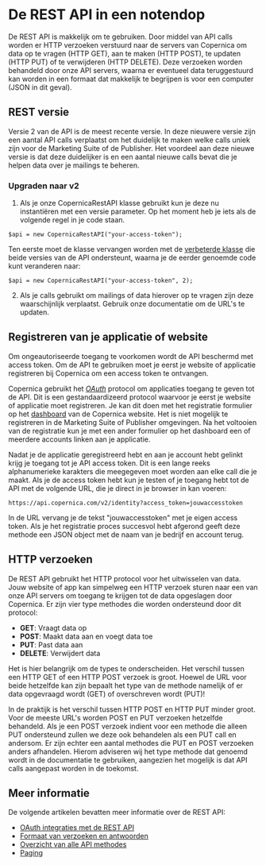 # De REST API in een notendop

De REST API is makkelijk om te gebruiken. Door middel van API calls worden 
er HTTP verzoeken verstuurd naar de servers van Copernica om data 
op te vragen (HTTP GET), aan te maken (HTTP POST), te updaten (HTTP PUT) 
of te verwijderen (HTTP DELETE). Deze verzoeken worden behandeld door onze 
API servers, waarna er eventueel data teruggestuurd kan worden in een 
formaat dat makkelijk te begrijpen is voor een computer (JSON in dit geval).

## REST versie

Versie 2 van de API is de meest recente versie. In deze nieuwere versie 
zijn een aantal API calls verplaatst om het duidelijk te maken welke 
calls uniek zijn voor de Marketing Suite of de Publisher. Het voordeel 
aan deze nieuwe versie is dat deze duidelijker is en een aantal nieuwe 
calls bevat die je helpen data over je mailings te beheren.

### Upgraden naar v2

1. Als je onze CopernicaRestAPI klasse gebruikt kun je deze nu instantiëren 
met een versie parameter. Op het moment heb je iets als de volgende regel 
in je code staan.

`$api = new CopernicaRestAPI("your-access-token");`

Ten eerste moet de klasse vervangen worden met de [verbeterde klasse](./rest-php) 
die beide versies van de API ondersteunt, waarna je de eerder genoemde 
code kunt veranderen naar:

`$api = new CopernicaRestAPI("your-access-token", 2);`

2. Als je calls gebruikt om mailings of data hierover op te vragen 
zijn deze waarschijnlijk verplaatst. Gebruik onze documentatie om de URL's 
te updaten.

## Registreren van je applicatie of website

Om ongeautoriseerde toegang te voorkomen wordt de API beschermd met access 
token. Om de API te gebruiken moet je eerst je website of applicatie 
registreren bij Copernica om een access token te ontvangen. 

Copernica gebruikt het [*OAuth*](./rest-oauth.md) protocol om applicaties 
toegang te geven tot de API. Dit is een gestandaardizeerd protocol waarvoor 
je eerst je website of applicatie moet registreren. Je kan dit doen met 
het registratie formulier op het [dashboard](/nl/applications) van de 
Copernica website. Het is niet mogelijk te registreren in de Marketing Suite 
of Publisher omgevingen. Na het voltooien van de registratie kun je met een ander 
formulier op het dashboard een of meerdere accounts linken aan je applicatie.

Nadat je de applicatie geregistreerd hebt en aan je account hebt gelinkt 
krijg je toegang tot je API access token. Dit is een lange reeks alphanumerieke 
karakters die meegegeven moet worden aan elke call die je maakt. Als je 
de access token hebt kun je testen of je toegang hebt tot de API met de 
volgende URL, die je direct in je browser in kan voeren:

`https://api.copernica.com/v2/identity?access_token=jouwaccesstoken`

In de URL vervang je de tekst "jouwaccesstoken" met je eigen access token. 
Als je het registratie proces succesvol hebt afgerond geeft deze methode 
een JSON object met de naam van je bedrijf en account terug. 

## HTTP verzoeken

De REST API gebruikt het HTTP protocol voor het uitwisselen van data. Jouw 
website of app kan simpelweg een HTTP verzoek sturen naar een van onze API 
servers om toegang te krijgen tot de data opgeslagen door Copernica. Er 
zijn vier type methodes die worden ondersteund door dit protocol:

* **GET**: Vraagt data op
* **POST**: Maakt data aan en voegt data toe
* **PUT**: Past data aan
* **DELETE**: Verwijdert data

Het is hier belangrijk om de types te onderscheiden. Het verschil tussen 
een HTTP GET of een HTTP POST verzoek is groot. Hoewel de URL voor beide 
hetzelfde kan zijn bepaalt het type van de methode namelijk of er 
data opgevraagd wordt (GET) of overschreven wordt (PUT)!

In de praktijk is het verschil tussen HTTP POST en HTTP PUT minder groot. 
Voor de meeste URL's worden POST en PUT verzoeken hetzelfde behandeld. 
Als je een POST verzoek indient voor een methode die alleen PUT ondersteund 
zullen we deze ook behandelen als een PUT call en andersom. Er zijn 
echter een aantal methodes die PUT en POST verzoeken anders afhandelen. 
Hierom adviseren wij het type methode dat genoemd wordt in de documentatie 
te gebruiken, aangezien het mogelijk is dat API calls aangepast worden in 
de toekomst.

## Meer informatie

De volgende artikelen bevatten meer informatie over de REST API:

* [OAuth integraties met de REST API](./rest-oauth.md)
* [Formaat van verzoeken en antwoorden](./rest-requests.md)
* [Overzicht van alle API methodes](./rest-api.md)
* [Paging](./rest-paging.md)
